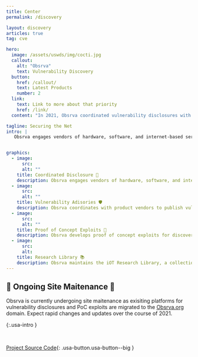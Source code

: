 ```yaml
---
title: Center
permalink: /discovery

layout: discovery
articles: true
tag: cve

hero:
  image: /assets/uswds/img/cocti.jpg
  callout: 
    alt: "Obsrva"
    text: Vulnerability Discovery
  button:
    href: /callout/
    text: Latest Products
    number: 2
  link:
    text: Link to more about that priority
    href: /link/
  content: "In 2021, Obsrva coordinated vulnerability disclosures with dozens of vendors and open source project maintainers, culminating in 2 published CVE vulnerabilities including CVE-2021-35956 and CVE-2021-3441."  

tagline: Securing the Net
intro: |
   Obsrva engages vendors of hardware, software, and internet-based services in coordinated disclosures after the discovery of vulnerabilities effecting their products. Following industry standards, vendors are provided identification of the vulnerability, statements addressing impact, and mitigation recommendations. 


graphics:
  - image:
      src: 
      alt: ""
    title: Coordinated Disclosure 🤝
    description: Obsrva engages vendors of hardware, software, and internet-based services in coordinated disclosures after the discovery of vulnerabilities effecting their products. Following industry standards, vendors are provided identification of the vulnerability, statements addressing impact, and mitigation recommendations. .
  - image:
      src: 
      alt: ""
    title: Vulnerability Adisories 🛡️
    description: Obsrva coordinates with product vendors to publish vulnerability advisories on obsrva.org/advisories. Advisories allow customers, blue and red team operators, and the broader research community to access technical details and research methodology. 
  - image:
      src: 
      alt: ""
    title: Proof of Concept Exploits 👾
    description: Obsrva develops proof of concept exploits for discovered vulnerabilities and publishes them on the exploit database (exploit-db.com). PoC’s can also be found on GitHub where PR’s are welcome for the community to collaborate. 
  - image:
      src: 
      alt: 
    title: Research Library 📚
    description: Obsrva maintains the iOT Research Library, a collection of iOT and embedded devices available for loan by independent security researchers. The library provides access to unique, EOL, or other devices no longer under active research by Obsrva.
---
```



## 🚧 Ongoing Site Maitenance 🚧   

Obsrva is currently undergoing site maitenance as exisiting platforms for vulnerability disclosures and PoC exploits are migrated to the [Obsrva.org](obsrva.org) domain. Expect rapid changes and updates over the course of 2021.  


{:.usa-intro }

<br>

[Project Source Code](https://github.com/obsrva/obsrva.org){: .usa-button.usa-button--big }
